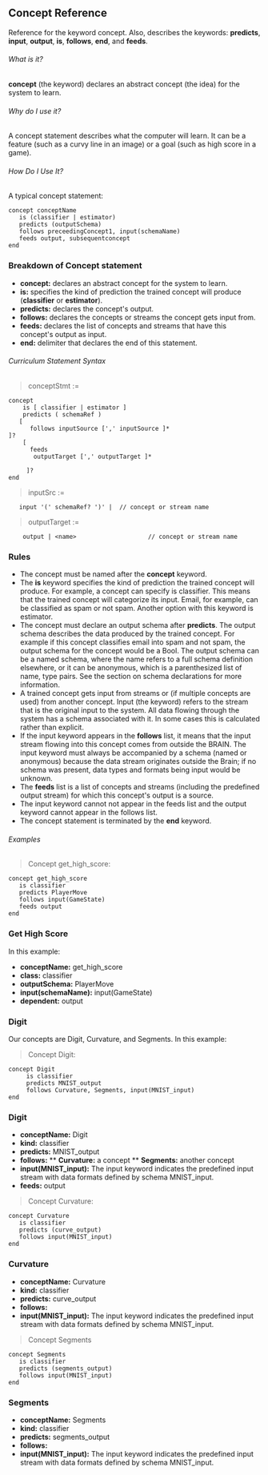 ## Concept Reference

Reference for the keyword concept. Also, describes the keywords: **predicts**, **input**, **output**, **is**, **follows**, **end**, and **feeds**.

###### What is it?

**concept** (the keyword) declares an abstract concept (the idea) for the system to learn.

###### Why do I use it?

A concept statement describes what the computer will learn. It can be a feature (such as a curvy line in an image) or a goal (such as high score in a game).

###### How Do I Use It?

A typical concept statement:

```
concept conceptName
   is (classifier | estimator)
   predicts (outputSchema)
   follows preceedingConcept1, input(schemaName)
   feeds output, subsequentconcept
end
```

### Breakdown of Concept statement

* **concept:** declares an abstract concept for the system to learn.
* **is:** specifies the kind of prediction the trained concept will produce (**classifier** or **estimator**).
* **predicts:** declares the concept's output.
* **follows:** declares the concepts or streams the concept gets input from.
* **feeds:** declares the list of concepts and streams that have this concept's output as input.
* **end:** delimiter that declares the end of this statement.

###### Curriculum Statement Syntax

> conceptStmt :=

```
concept
    is [ classifier | estimator ]
    predicts ( schemaRef )
   [
      follows inputSource [',' inputSource ]*                                ]?
    [
      feeds
       outputTarget [',' outputTarget ]*

     ]?
end
```

> inputSrc :=

```
   input '(' schemaRef? ')' |  // concept or stream name
```

> outputTarget :=

```
    output | <name>                    // concept or stream name
```

### Rules

* The concept must be named after the **concept** keyword.
* The **is** keyword specifies the kind of prediction the trained concept will produce. For example, a concept can specify is classifier. This means that the trained concept will categorize its input. Email, for example, can be classified as spam or not spam. Another option with this keyword is estimator.
* The concept must declare an output schema after **predicts**. The output schema describes the data produced by the trained concept. For example if this concept classifies email into spam and not spam, the output schema for the concept would be a Bool. The output schema can be a named schema, where the name refers to a full schema definition elsewhere, or it can be anonymous, which is a parenthesized list of name, type pairs. See the section on schema declarations for more information.
* A trained concept gets input from streams or (if multiple concepts are used) from another concept. Input (the keyword) refers to the stream that is the original input to the system. All data flowing through the system has a schema associated with it. In some cases this is calculated rather than explicit.
* If the input keyword appears in the **follows** list, it means that the input stream flowing into this concept comes from outside the BRAIN. The input keyword must always be accompanied by a schema (named or anonymous) because the data stream originates outside the Brain; if no schema was present, data types and formats being input would be unknown.
* The **feeds** list is a list of concepts and streams (including the predefined output stream) for which this concept's output is a source.
* The input keyword cannot not appear in the feeds list and the output keyword cannot appear in the follows list.
* The concept statement is terminated by the **end** keyword.

###### Examples

> Concept get_high_score:

```
concept get_high_score
   is classifier
   predicts PlayerMove
   follows input(GameState)
   feeds output
end
```

### Get High Score

In this example:

* **conceptName:** get_high_score
* **class:** classifier
* **outputSchema:** PlayerMove
* **input(schemaName):** input(GameState)
* **dependent:** output

### Digit

Our concepts are Digit, Curvature, and Segments. In this example:

> Concept Digit:

```
concept Digit
     is classifier
     predicts MNIST_output
     follows Curvature, Segments, input(MNIST_input)
end
```

### Digit
* **conceptName:** Digit
* **kind:** classifier
* **predicts:** MNIST_output
* **follows:**
** **Curvature:** a concept
** **Segments:** another concept
* **input(MNIST_input):** The input keyword indicates the predefined input    stream with data formats defined by schema MNIST_input.
* **feeds:** output

> Concept Curvature:

```
concept Curvature
   is classifier
   predicts (curve_output)
   follows input(MNIST_input)
end
```

### Curvature
* **conceptName:** Curvature
* **kind:** classifier
* **predicts:** curve_output
* **follows:**
* **input(MNIST_input):** The input keyword indicates the predefined input    stream with data formats defined by schema MNIST_input.

> Concept Segments

```
concept Segments
   is classifier
   predicts (segments_output)
   follows input(MNIST_input)
end
```

### Segments
* **conceptName:** Segments
* **kind:** classifier
* **predicts:** segments_output
* **follows:**
* **input(MNIST_input):** The input keyword indicates the predefined input    stream with data formats defined by schema MNIST_input.
